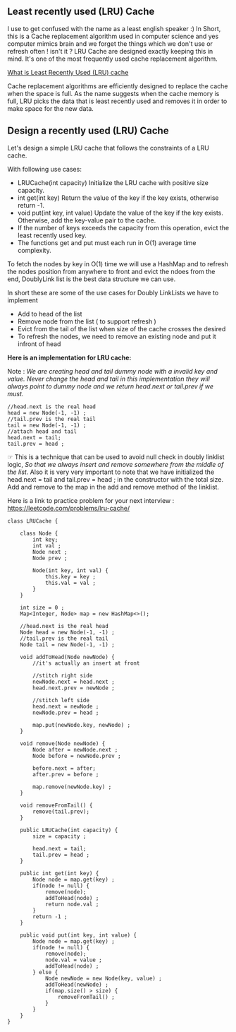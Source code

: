 ## Least recently used (LRU) Cache

I use to get confused with the name as a least english speaker :)
In Short, this is a Cache replacement algorithm used in computer science and yes computer mimics brain and we forget the things which we don't use or refresh often ! isn't it ?
LRU Cache are designed exactly keeping this in mind. It's one of the most frequently used cache replacement algorithm.

[What is Least Recently Used (LRU) cache](https://en.wikipedia.org/wiki/Cache_replacement_policies#LRU)

Cache replacement algorithms are efficiently designed to replace the cache when the space is full. 
As the name suggests when the cache memory is full, LRU picks the data that is least recently used and removes it in order to make space for the new data.

## Design a recently used (LRU) Cache

Let's design a simple LRU cache that follows the constraints of a LRU cache.

With following use cases:

* LRUCache(int capacity) Initialize the LRU cache with positive size capacity.
* int get(int key) Return the value of the key if the key exists, otherwise return -1.
* void put(int key, int value) Update the value of the key if the key exists. Otherwise, add the key-value pair to the cache.
* If the number of keys exceeds the capacity from this operation, evict the least recently used key.
* The functions get and put must each run in O(1) average time complexity.

To fetch the nodes by key in O(1) time we will use a HashMap and to refresh the nodes position from anywhere to front
and evict the ndoes from the end, DoublyLink list is the best data structure we can use.

In short these are some of the use cases for Doubly LinkLists we have to implement
* Add to head of the list
* Remove node from the list ( to support refresh )
* Evict from the tail of the list when size of the cache crosses the desired
* To refresh the nodes, we need to remove an existing node and put it infront of head

**Here is an implementation for LRU cache:**

Note : _We are creating head and tail dummy node with a invalid key and value. Never change the head and tail in this implementation they will always point to dummy node and we return head.next or tail.prev if we must._

    //head.next is the real head
    head = new Node(-1, -1) ;
    //tail.prev is the real tail
    tail = new Node(-1, -1) ;
    //attach head and tail
    head.next = tail;
    tail.prev = head ;
    

&#9758; This is a technique that can be used to avoid null check in doubly linklist logic, _So that we always insert and remove somewhere from the middle of the list_. Also it is very very important to note that we have initialized the head.next = tail and tail.prev = head ; in the constructor with the total size. Add and remove to the map in the add and remove method of the linklist.

Here is a link to practice problem for your next interview : https://leetcode.com/problems/lru-cache/

```
class LRUCache {

    class Node {
        int key;
        int val ;
        Node next ;
        Node prev ;

        Node(int key, int val) {
            this.key = key ;
            this.val = val ;
        }
    }

    int size = 0 ;
    Map<Integer, Node> map = new HashMap<>();

    //head.next is the real head
    Node head = new Node(-1, -1) ;
    //tail.prev is the real tail
    Node tail = new Node(-1, -1) ;

    void addToHead(Node newNode) {
        //it's actually an insert at front

        //stitch right side
        newNode.next = head.next ;
        head.next.prev = newNode ;

        //stitch left side
        head.next = newNode ;
        newNode.prev = head ;

        map.put(newNode.key, newNode) ;
    }

    void remove(Node newNode) {
        Node after = newNode.next ;
        Node before = newNode.prev ;

        before.next = after;
        after.prev = before ;

        map.remove(newNode.key) ;
    }

    void removeFromTail() {
        remove(tail.prev);
    }

    public LRUCache(int capacity) {
        size = capacity ;

        head.next = tail;
        tail.prev = head ;
    }

    public int get(int key) {
        Node node = map.get(key) ;
        if(node != null) {
            remove(node);
            addToHead(node) ;
            return node.val ;
        }
        return -1 ;
    }

    public void put(int key, int value) {
        Node node = map.get(key) ;
        if(node != null) {
            remove(node);
            node.val = value ;
            addToHead(node) ;
        } else {
            Node newNode = new Node(key, value) ;
            addToHead(newNode) ;
            if(map.size() > size) {
                removeFromTail() ;
            }
        }
    }
}
```



